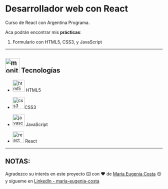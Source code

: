 # Desarrollador web con React

Curso de React con Argentina Programa.

Aca podrán encontrar mis **prácticas**:

1. Formulario con HTML5, CSS3, y JavaScript

---

## <img width="46" height="46" src="https://img.icons8.com/office/46/monitor.png" alt="monitor"/> Tecnologías

- <img width="38" height="38" src="https://img.icons8.com/color/48/html-5--v1.png" alt="html5 icon"/> HTML5

- <img width="38" height="38" src="https://img.icons8.com/color/48/css3.png" alt="css3 icon"/>CSS3

- <img width="38" height="38" src="https://img.icons8.com/color/38/javascript--v1.png" alt="javascript"/> JavaScript

- <img width="36" height="36" src="https://img.icons8.com/office/16/react.png" alt="react icon"/> React

---


## NOTAS:

Agradezco su interés en este proyecto ⌨️ con ❤️ de [María Eugenia Costa](https://github.com/eugenia1984) 😊 y sígueme en [LinkedIn - maria-eugenia-costa](https://www.linkedin.com/in/maria-eugenia-costa/)